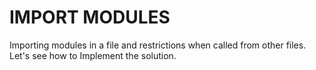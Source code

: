 # IMPORT MODULES
Importing modules in a file and restrictions when called from other files. Let's see how to Implement the solution.